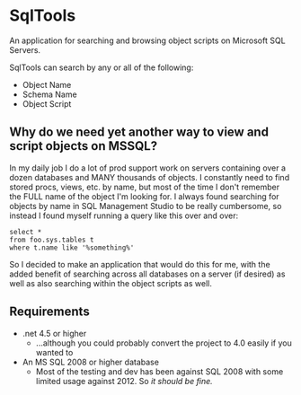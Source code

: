 # SqlTools
An application for searching and browsing object scripts on Microsoft SQL Servers.

SqlTools can search by any or all of the following:

* Object Name
* Schema Name
* Object Script

## Why do we need yet another way to view and script objects on MSSQL?

In my daily job I do a lot of prod support work on servers containing over a dozen databases and 
MANY thousands of objects. I constantly need to find stored procs, views, etc. by name, but most
of the time I don't remember the FULL name of the object I'm looking for. I always found searching for
objects by name in SQL Management Studio to be really cumbersome, so instead I found myself 
running a query like this over and over:

```
select *
from foo.sys.tables t
where t.name like '%something%'
```

So I decided to make an application that would do this for me, with the added benefit of searching 
across all databases on a server (if desired) as well as also searching within the object scripts as well.

## Requirements

* .net 4.5 or higher 
  * ...although you could probably convert the project to 4.0 easily if you wanted to
* An MS SQL 2008 or higher database
  * Most of the testing and dev has been against SQL 2008 with some limited usage against 2012. So *it should be fine.* 
